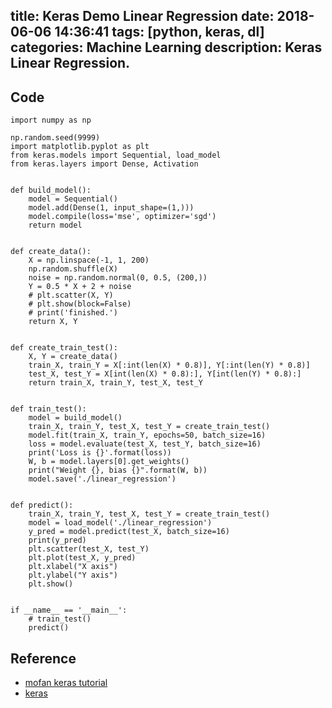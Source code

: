 title: Keras Demo Linear Regression
date: 2018-06-06 14:36:41
tags: [python, keras, dl]
categories: Machine Learning
description: Keras Linear Regression.
---

## Code

```
import numpy as np

np.random.seed(9999)
import matplotlib.pyplot as plt
from keras.models import Sequential, load_model
from keras.layers import Dense, Activation


def build_model():
    model = Sequential()
    model.add(Dense(1, input_shape=(1,)))
    model.compile(loss='mse', optimizer='sgd')
    return model


def create_data():
    X = np.linspace(-1, 1, 200)
    np.random.shuffle(X)
    noise = np.random.normal(0, 0.5, (200,))
    Y = 0.5 * X + 2 + noise
    # plt.scatter(X, Y)
    # plt.show(block=False)
    # print('finished.')
    return X, Y


def create_train_test():
    X, Y = create_data()
    train_X, train_Y = X[:int(len(X) * 0.8)], Y[:int(len(Y) * 0.8)]
    test_X, test_Y = X[int(len(X) * 0.8):], Y[int(len(Y) * 0.8):]
    return train_X, train_Y, test_X, test_Y


def train_test():
    model = build_model()
    train_X, train_Y, test_X, test_Y = create_train_test()
    model.fit(train_X, train_Y, epochs=50, batch_size=16)
    loss = model.evaluate(test_X, test_Y, batch_size=16)
    print('Loss is {}'.format(loss))
    W, b = model.layers[0].get_weights()
    print("Weight {}, bias {}".format(W, b))
    model.save('./linear_regression')


def predict():
    train_X, train_Y, test_X, test_Y = create_train_test()
    model = load_model('./linear_regression')
    y_pred = model.predict(test_X, batch_size=16)
    print(y_pred)
    plt.scatter(test_X, test_Y)
    plt.plot(test_X, y_pred)
    plt.xlabel("X axis")
    plt.ylabel("Y axis")
    plt.show()


if __name__ == '__main__':
    # train_test()
    predict()

```

## Reference 
- [mofan keras tutorial](https://morvanzhou.github.io/tutorials/machine-learning/keras/2-1-regressor/)
- [keras](https://keras.io/zh/)
